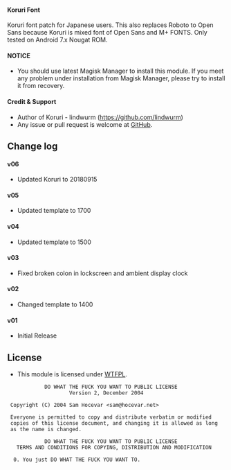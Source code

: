 #### Koruri Font

Koruri font patch for Japanese users.
This also replaces Roboto to Open Sans because Koruri is mixed font of Open Sans and M+ FONTS.
Only tested on Android 7.x Nougat ROM.

#### NOTICE

* You should use latest Magisk Manager to install this module. If you meet any problem under installation from Magisk Manager, please try to install it from recovery.

#### Credit & Support

* Author of Koruri - lindwurm (https://github.com/lindwurm)
* Any issue or pull request is welcome at [GitHub](https://github.com/Magisk-Modules-Repo/magisk-module-koruri-font).

## Change log

#### v06
* Updated Koruri to 20180915

#### v05
* Updated template to 1700

#### v04
* Updated template to 1500

#### v03
* Fixed broken colon in lockscreen and ambient display clock

#### v02
* Changed template to 1400

#### v01
* Initial Release

## License

- This module is licensed under [WTFPL](http://www.wtfpl.net/).

```
            DO WHAT THE FUCK YOU WANT TO PUBLIC LICENSE
                    Version 2, December 2004

 Copyright (C) 2004 Sam Hocevar <sam@hocevar.net>

 Everyone is permitted to copy and distribute verbatim or modified
 copies of this license document, and changing it is allowed as long
 as the name is changed.

            DO WHAT THE FUCK YOU WANT TO PUBLIC LICENSE
   TERMS AND CONDITIONS FOR COPYING, DISTRIBUTION AND MODIFICATION

  0. You just DO WHAT THE FUCK YOU WANT TO.
```